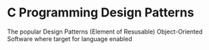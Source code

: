 # C Programming Design Patterns 
  The popular Design Patterns (Element of Resusable) Object-Oriented Software where target for language enabled 

#
 
